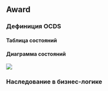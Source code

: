 ## Award
### Дефиниция OCDS
[](/schema/definitions/Award.schema.json)
#### Таблица состояний
[](/schema/definitions/codelists/awardStatuses.csv? "Основные функциональные требования к компоненту")
#### Диаграмма состояний
![](https://www.planttext.com/api/plantuml/png/ZLHDJi905Dxt56zjn0DqORY7k21GJHCiXXRT0YM8mOID1oc4aKAbNE7DZVpUJ0qK2t7HTZhptll-cjR3gDcB-ayTnxcxkgVQBJrxGTiF7c-Qhqq_mi8bplM45U_mVEETdl66EEDK3_M8U8dtlOxrkrHSDmBE-OjJNd72IezGCoUyADwY9T43N1EqpgNG7CVcFkAbx1BASa2CPJvliPqq0i9oXwL2jz9352mjrnhOzeEmtsfvOVZGxxWa5RpMCMVwGvenUqQWDoWah00tm1RGzvoB2Y4H4xGf70sng_HKDBeamEQSU06DcTWmuczZ12vX1PB5A036CCUOPAP1SsvqWOFr3KLAgaLXLeFUt3AJqiou9jqfRvpJ1AXs54kh6uH-s-ir8xyR89lFlzxI2QF4e2wHYAGs5cSFfJX6cR1C7ASIfFHHj2B_nIFNKfTSvgBlrmGRlcGb2LZDZS3aDYtagNCWHoZbKCjGL9v6vejRs72sXi6kE4kTWw22zrcCyb3CJ7bzo9fpfwgjnDaYL27QbMjJMHjxKgHHQOuOQTJ-2_kIXal6LA8uTS3WH_03.png)
### Наследование в бизнес-логике
[](/schema/inheritances/Award.Inheritances.schema.json)
